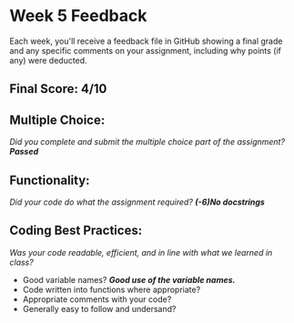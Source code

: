 # Week 5 Feedback
Each week, you'll receive a feedback file in GitHub showing a final grade and any specific comments on your assignment, including why points (if any) were deducted.


## Final Score: 4/10

## Multiple Choice:
_Did you complete and submit the multiple choice part of the assignment?_
***Passed***

## Functionality: 
_Did your code do what the assignment required?_
***(-6)No docstrings***

## Coding Best Practices:
_Was your code readable, efficient, and in line with what we learned in class?_
* Good variable names? 
 ***Good use of the variable names.***
* Code written into functions where appropriate?
* Appropriate comments with your code?
* Generally easy to follow and undersand?
